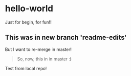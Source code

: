 # hello-world
Just for begin, for fun!!

## This was in new branch 'readme-edits'
But I want to re-merge in master!

> So, now, this in in master :)

Test from local repo! 
